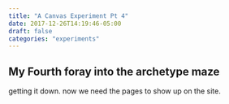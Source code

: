 ```yaml
---
title: "A Canvas Experiment Pt 4"
date: 2017-12-26T14:19:46-05:00
draft: false
categories: "experiments"
---
```


## My Fourth foray into the archetype maze

getting it down. now we need the pages to show up on the site.

